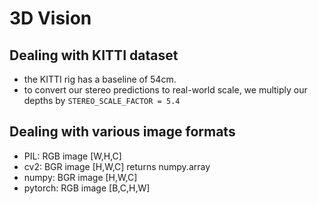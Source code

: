 # 3D Vision 

## Dealing with KITTI dataset
- the KITTI rig has a baseline of 54cm.
- to convert our stereo predictions to real-world scale, we multiply our depths by `STEREO_SCALE_FACTOR = 5.4`

## Dealing with various image formats

* PIL: RGB image [W,H,C]
* cv2: BGR image [H,W,C] returns numpy.array
* numpy: BGR image [H,W,C]
* pytorch: RGB image [B,C,H,W]

